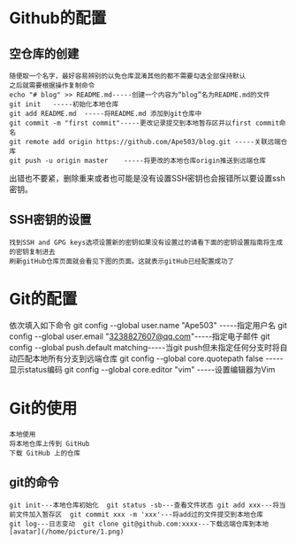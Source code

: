 # Github的配置
## 空仓库的创建
    随便取一个名字，最好容易辨别的以免仓库混淆其他的都不需要勾选全部保持默认
    之后就需要根据操作复制命令
    echo "# blog" >> README.md-----创建一个内容为“blog”名为README.md的文件
    git init   -----初始化本地仓库
    git add README.md  -----将README.md 添加到git仓库中
    git commit -m "first commit"-----更改记录提交到本地暂存区并以first commit命名
    git remote add origin https://github.com/Ape503/blog.git -----关联远端仓库
    git push -u origin master    -----将更改的本地仓库origin推送到远端仓库
出错也不要紧，删除重来或者也可能是没有设置SSH密钥也会报错所以要设置ssh密钥。
## SSH密钥的设置
    找到SSH and GPG keys选项设置新的密钥如果没有设置过的请看下面的密钥设置指南将生成的密钥复制进去
    刷新gitHub仓库页面就会看见下图的页面。这就表示gitHub已经配置成功了
# Git的配置
依次填入如下命令
    git config --global user.name "Ape503"   -----指定用户名
    git config --global user.email "3238827607@qq.com"-----指定电子邮件
    git config --global push.default matching-----当git push但未指定任何分支时将自动匹配本地所有分支到远端仓库
    git config --global core.quotepath false -----显示status编码
    git config --global core.editor "vim"    -----设置编辑器为Vim
# Git的使用
    本地使用   
    将本地仓库上传到 GitHub
    下载 GitHub 上的仓库
## git的命令 
    git init---本地仓库初始化  git status -sb---查看文件状态 git add xxx---将当前文件加入暂存区  git commit xxx -m 'xxx'---将add过的文件提交到本地仓库
    git log---日志变动  git clone git@github.com:xxxx---下载远端仓库到本地
    [avatar](/home/picture/1.png)
